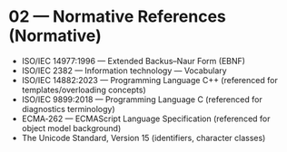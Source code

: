 # 02 — Normative References (Normative)

- ISO/IEC 14977:1996 — Extended Backus–Naur Form (EBNF)
- ISO/IEC 2382 — Information technology — Vocabulary
- ISO/IEC 14882:2023 — Programming Language C++ (referenced for templates/overloading concepts)
- ISO/IEC 9899:2018 — Programming Language C (referenced for diagnostics terminology)
- ECMA‑262 — ECMAScript Language Specification (referenced for object model background)
- The Unicode Standard, Version 15 (identifiers, character classes)

